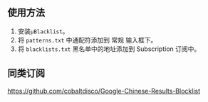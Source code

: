 ## 使用方法

1. 安装`μBlacklist`。
2. 将 `patterns.txt` 中通配符添加到 常规 输入框下。
3. 将 `blacklists.txt` 黑名单中的地址添加到 Subscription 订阅中。

## 同类订阅

https://github.com/cobaltdisco/Google-Chinese-Results-Blocklist
